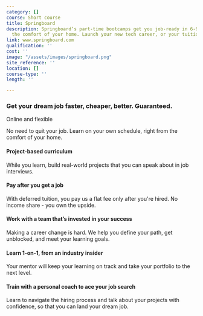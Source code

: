 ```yaml
---
category: []
course: Short course
title: Springboard
description: Springboard’s part-time bootcamps get you job-ready in 6-9 months, from
  the comfort of your home. Launch your new tech career, or your tuition is on us.
link: www.springboard.com
qualification: ''
cost: ''
image: "/assets/images/springboard.png"
site_reference: ''
location: []
course-type: ''
length: ''

---
```

### Get your dream job faster, cheaper, better. Guaranteed.

Online and flexible

No need to quit your job. Learn on your own schedule, right from the comfort of your home.

#### Project-based curriculum

While you learn, build real-world projects that you can speak about in job interviews.

#### Pay after you get a job

With deferred tuition, you pay us a flat fee only after you're hired. No income share - you own the upside.

#### Work with a team that’s invested in your success

Making a career change is hard. We help you define your path, get unblocked, and meet your learning goals.

#### Learn 1-on-1, from an industry insider

Your mentor will keep your learning on track and take your portfolio to the next level.

#### Train with a personal coach to ace your job search

Learn to navigate the hiring process and talk about your projects with confidence, so that you can land your dream job.